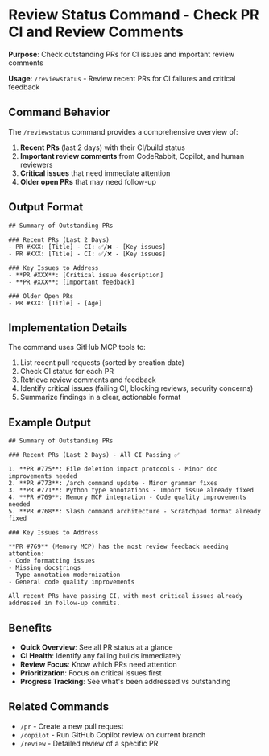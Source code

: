 # Review Status Command - Check PR CI and Review Comments

**Purpose**: Check outstanding PRs for CI issues and important review comments

**Usage**: `/reviewstatus` - Review recent PRs for CI failures and critical feedback

## Command Behavior

The `/reviewstatus` command provides a comprehensive overview of:
1. **Recent PRs** (last 2 days) with their CI/build status
2. **Important review comments** from CodeRabbit, Copilot, and human reviewers
3. **Critical issues** that need immediate attention
4. **Older open PRs** that may need follow-up

## Output Format

```
## Summary of Outstanding PRs

### Recent PRs (Last 2 Days)
- PR #XXX: [Title] - CI: ✅/❌ - [Key issues]
- PR #XXX: [Title] - CI: ✅/❌ - [Key issues]

### Key Issues to Address
- **PR #XXX**: [Critical issue description]
- **PR #XXX**: [Important feedback]

### Older Open PRs
- PR #XXX: [Title] - [Age]
```

## Implementation Details

The command uses GitHub MCP tools to:
1. List recent pull requests (sorted by creation date)
2. Check CI status for each PR
3. Retrieve review comments and feedback
4. Identify critical issues (failing CI, blocking reviews, security concerns)
5. Summarize findings in a clear, actionable format

## Example Output

```
## Summary of Outstanding PRs

### Recent PRs (Last 2 Days) - All CI Passing ✅

1. **PR #775**: File deletion impact protocols - Minor doc improvements needed
2. **PR #773**: /arch command update - Minor grammar fixes
3. **PR #771**: Python type annotations - Import issue already fixed
4. **PR #769**: Memory MCP integration - Code quality improvements needed
5. **PR #768**: Slash command architecture - Scratchpad format already fixed

### Key Issues to Address

**PR #769** (Memory MCP) has the most review feedback needing attention:
- Code formatting issues
- Missing docstrings
- Type annotation modernization
- General code quality improvements

All recent PRs have passing CI, with most critical issues already addressed in follow-up commits.
```

## Benefits

- **Quick Overview**: See all PR status at a glance
- **CI Health**: Identify any failing builds immediately
- **Review Focus**: Know which PRs need attention
- **Prioritization**: Focus on critical issues first
- **Progress Tracking**: See what's been addressed vs outstanding

## Related Commands

- `/pr` - Create a new pull request
- `/copilot` - Run GitHub Copilot review on current branch
- `/review` - Detailed review of a specific PR
